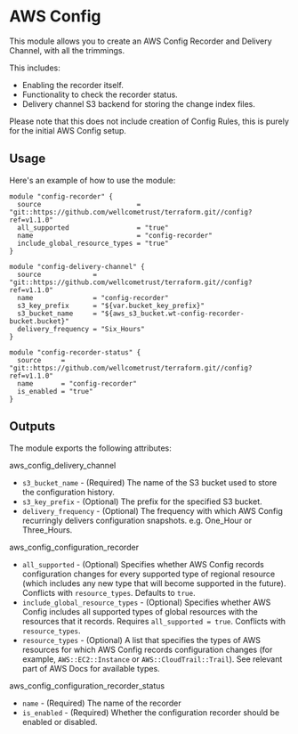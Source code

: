 # AWS Config

This module allows you to create an AWS Config Recorder and Delivery Channel, with all the trimmings.

This includes:

*   Enabling the recorder itself.
*   Functionality to check the recorder status.
*   Delivery channel S3 backend for storing the change index files.

Please note that this does not include creation of Config Rules, this is purely for the initial AWS Config setup.


## Usage

Here's an example of how to use the module:

```hcl
module "config-recorder" {
  source                        = "git::https://github.com/wellcometrust/terraform.git//config?ref=v1.1.0"
  all_supported                 = "true"
  name                          = "config-recorder"
  include_global_resource_types = "true"
}

module "config-delivery-channel" {
  source             = "git::https://github.com/wellcometrust/terraform.git//config?ref=v1.1.0"
  name               = "config-recorder"
  s3_key_prefix      = "${var.bucket_key_prefix}"
  s3_bucket_name     = "${aws_s3_bucket.wt-config-recorder-bucket.bucket}"
  delivery_frequency = "Six_Hours"
}

module "config-recorder-status" {
  source     = "git::https://github.com/wellcometrust/terraform.git//config?ref=v1.1.0"
  name       = "config-recorder"
  is_enabled = "true"
}
```

## Outputs

The module exports the following attributes:

aws_config_delivery_channel
*   `s3_bucket_name` -  (Required) The name of the S3 bucket used to store the configuration history.
*   `s3_key_prefix` - (Optional) The prefix for the specified S3 bucket.
*   `delivery_frequency` - (Optional) The frequency with which AWS Config recurringly delivers configuration snapshots. e.g. One_Hour or Three_Hours.

aws_config_configuration_recorder
*   `all_supported` - (Optional) Specifies whether AWS Config records configuration changes for every supported type of regional resource (which includes any new type that will become supported in the future). Conflicts with `resource_types`. Defaults to `true`.
*   `include_global_resource_types` - (Optional) Specifies whether AWS Config includes all supported types of global resources with the resources that it records. Requires `all_supported = true`. Conflicts with `resource_types`.
*   `resource_types` - (Optional) A list that specifies the types of AWS resources for which AWS Config records configuration changes (for example, `AWS::EC2::Instance` or `AWS::CloudTrail::Trail`). See relevant part of AWS Docs for available types.

aws_config_configuration_recorder_status
*   `name` - (Required) The name of the recorder
*   `is_enabled` - (Required) Whether the configuration recorder should be enabled or disabled.